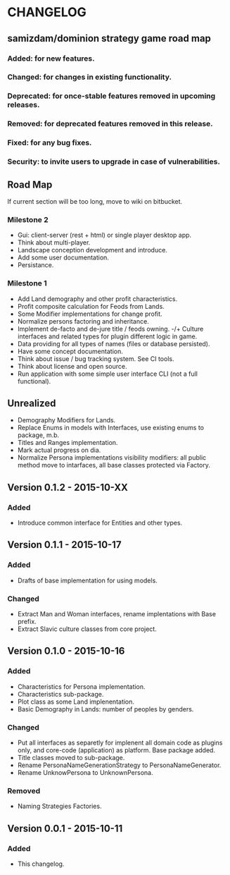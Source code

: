 # CHANGELOG

## samizdam/dominion strategy game road map

### Added: for new features.
### Changed: for changes in existing functionality.
### Deprecated: for once-stable features removed in upcoming releases.
### Removed: for deprecated features removed in this release.
### Fixed: for any bug fixes.
### Security: to invite users to upgrade in case of vulnerabilities.

## Road Map
If current section will be too long, move to wiki on bitbucket. 

### Milestone 2
- Gui: client-server (rest + html) or single player desktop app.
- Think about multi-player. 
- Landscape conception development and introduce. 
- Add some user documentation. 
- Persistance. 

### Milestone 1
- Add Land demography and other profit characteristics. 
- Profit composite calculation for Feods from Lands. 
- Some Modifier implementations for change profit.  
- Normalize persons factoring and inheritance. 	
- Implement de-facto and de-jure title / feods owning. 
-/+ Culture interfaces and related types for plugin different logic in game. 
- Data providing for all types of names (files or database persisted). 
- Have some concept documentation.
- Think about issue / bug tracking system. See CI tools. 
- Think about license and open source. 
- Run application with some simple user interface CLI (not a full functional).   

## Unrealized   
- Demography Modifiers for Lands.
- Replace Enums in models with Interfaces, use existing enums to package, m.b.
- Titles and Ranges implementation. 
- Mark actual progress on dia.   
- Normalize Persona implementations visibility modifiers: all public method move to intarfaces, all base classes protected via Factory.      

## Version 0.1.2 - 2015-10-XX
### Added
- Introduce common interface for Entities and other types.

## Version 0.1.1 - 2015-10-17
### Added
- Drafts of base implementation for using models.

### Changed
- Extract Man and Woman interfaces, rename implentations with Base prefix. 
- Extract Slavic culture classes from core project. 

## Version 0.1.0 - 2015-10-16
### Added
- Characteristics for Persona implementation.
- Characteristics sub-package.
- Plot class as some Land implenentation.
- Basic Demography in Lands: number of peoples by genders. 

### Changed
- Put all interfaces as separetly for implenent all domain code as plugins only, and core-code (application) as platform. Base package added. 
- Title classes moved to sub-package. 
- Rename PersonaNameGenerationStrategy to PersonaNameGenerator. 
- Rename UnknowPersona to UnknownPersona. 

### Removed
- Naming Strategies Factories. 

## Version 0.0.1 - 2015-10-11
### Added 
- This changelog.  